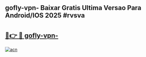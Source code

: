 ## gofly-vpn- Baixar Gratis Ultima Versao Para Android/IOS 2025 #rvsva

# <h2><a href="https://ainizakaria.my?title=gofly-vpn-&ref=20M">🔗👉 🔴 gofly-vpn-</a></h2>

[![acn](https://github.com/user-attachments/assets/0f9c940e-d8b0-45ae-aac7-cd30a18b3e1c)](https://ainizakaria.my?title=gofly-vpn-&ref=20M)

